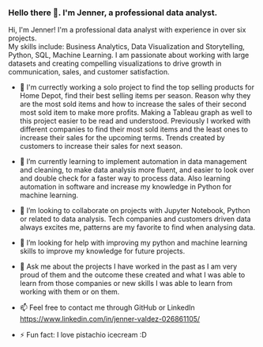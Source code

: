 ### Hello there 👋. I'm Jenner, a professional data analyst.
Hi, I'm Jenner! I'm a professional data analyst with experience in over six projects. \
My skills include:
Business Analytics, Data Visualization and Storytelling, Python, SQL, Machine Learning.
I am passionate about working with large datasets and creating compelling visualizations to drive growth in communication, sales, and customer satisfaction.

- 🔭 I'm currectly working a solo project to find the top selling products for Home Depot, find their best selling items per season. Reason why they are the most sold items
and how to increase the sales of their second most sold item to make more profits. Making a Tableau graph as well to this project easier to be read and understood. Previously I worked
with different companies to find their most sold items and the least ones to increase their sales for the upcoming terms. Trends created by customers to increase their sales for next season.

- 🌱 I’m currently learning to implement automation in data management and cleaning, to make data analysis more fluent, and easier to look over and double check for
a faster way to process data. Also learning automation in software and increase my knowledge in Python for machine learning.

- 👯 I’m looking to collaborate on projects with Jupyter Notebook, Python or related to data analysis. Tech companies and customers driven data always excites me,
patterns are my favorite to find when analysing data.

- 🤔 I’m looking for help with improving my python and machine learning skills to improve my knowledge for future projects.

- 💬 Ask me about the projects I have worked in the past as I am very proud of them and the outcome these created and what I was able to learn from those companies or new skills
I was able to learn from working with them or on them.

- 📫 Feel free to contact me through GitHub or LinkedIn https://www.linkedin.com/in/jenner-valdez-026861105/

- ⚡ Fun fact: I love pistachio icecream :D
